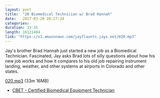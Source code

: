 ```yaml
---
layout: post
title:  "20 Biomedical Technician w/ Brad Hannah"
date:   2017-03-20 20:27:34
categories: 
duration: 33:35
length: 16121484
link: "https://s3.amazonaws.com/jayflaunts.jays.net/020.mp3"
---
```


Jay's brother Brad Hannah just started a new job as a Biomedical Technician.
Fascinated, Jay asks Brad lots of silly questions
about how his new job works and how it 
compares to his old job repairing instrument landing, weather, and other systems
at airports in Colorado and other states.

<a href="{{site.storage_url}}/020.mp3" target="_blank">020.mp3</a> (33m 16MB) 

* <a href="http://www.aami.org/professionaldevelopment/content.aspx?ItemNumber=1938">CBET - Certified Biomedical Equipment Technician</a>
